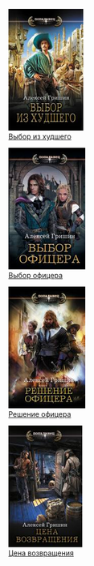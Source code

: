![](Выбор%20из%20худшего.jpg)  
[Выбор из худшего](Выбор%20из%20худшего.md)

![](Выбор%20офицера.jpg)  
[Выбор офицера](Выбор%20офицера.md)

![](Решение%20офицера.jpg)  
[Решение офицера](Решение%20офицера.md)

![](Цена%20возвращения.jpg)  
[Цена возвращения](Цена%20возвращения.md)
